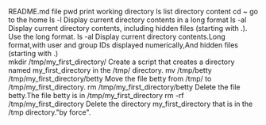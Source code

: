 README.md file
pwd print working directory
ls list directory content
cd ~ go to the home
ls -l Display current directory contents in a long format
ls -al Display current directory contents, including hidden files (starting with .). Use the long format.
ls -al Display current directory contents.Long format,with user and group IDs displayed numerically,And hidden files (starting with .)  
mkdir /tmp/my_first_directory/ Create a script that creates a directory named my_first_directory in the /tmp/ directory.
mv /tmp/betty /tmp/my_first_directory/betty Move the file betty from /tmp/ to /tmp/my_first_directory.
rm /tmp/my_first_directory/betty Delete the file betty.The file betty is in /tmp/my_first_directory
rm -rf /tmp/my_first_directory Delete the directory my_first_directory that is in the /tmp directory."by force".
